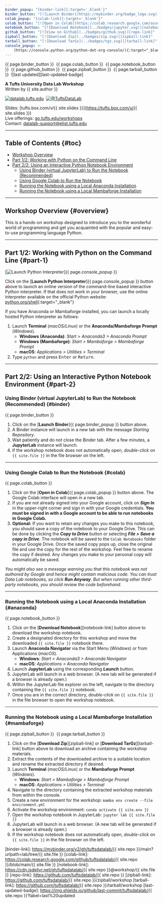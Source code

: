 ```yaml
---
binder_popup: "[binder-link]{:target='_blank'}"
binder_button: "[![Launch Binder](https://mybinder.org/badge_logo.svg)][binder-link]{:target='_blank'}"
colab_popup: "[colab-link]{:target='_blank'}"
colab_button: "[![Open in Colab](https://colab.research.google.com/assets/colab-badge.svg)][colab-link]{:target='_blank'}"
notebook_button: "[![Download Notebook](../badges/jupyter.svg)][notebook-link]"
github_button: "[![View on Github](../badges/github.svg)][repo-link]"
zipball_button: "[![Download Zip](../badges/zip.svg)][zipball-link]"
tarball_button: "[![Download TarGz](../badges/tgz.svg)][tarball-link]"
console_popup: >-
    (https://console.python.org/python-dot-org-console/){:target="_blank" onClick="window.open('https://console.python.org/python-dot-org-console/','_blank','height=300,width=745'); return false;"}
---
```


{{ page.binder_button }}&nbsp;
{{ page.colab_button }}&nbsp;
{{ page.notebook_button }}&nbsp;
{{ page.github_button }}&nbsp;
{{ page.zipball_button }}&nbsp;
{{ page.tarball_button }}&nbsp;
![last updated][last-updated-badge]

**A Tufts University Data Lab Workshop**\
Written by {{ site.author }}

[![datalab.tufts.edu](../badges/datalab.svg)](https://sites.tufts.edu/datalab)&nbsp;
[![@TuftsDataLab](../badges/twitter.svg)](https://twitter.com/intent/follow?screen_name=tuftsdatalab)

Slides: [tufts.box.com/v/{{ site.slides }}](https://tufts.box.com/v/{{ site.slides }})\
Live offerings: [go.tufts.edu/workshops](https://go.tufts.edu/workshops)\
Contact: <datalab-support@elist.tufts.edu>

---
## Table of Contents {#toc}

- [Workshop Overview](#overview)
- [Part 1/2: Working with Python on the Command Line](#part-1)
- [Part 2/2: Using an Interactive Python Notebook Environment](#part-2)
    - [Using Binder (virtual JupyterLab) to Run the Notebook (Recommended)](#binder)
    - [Using Google Colab to Run the Notebook](#colab)
    - [Running the Notebook using a Local Anaconda Installation](#anaconda)
    - [Running the Notebook using a Local Mambaforge Installation](#mambaforge)

---
## Workshop Overview {#overview}

This is a hands-on workshop designed to introduce you to the wonderful world of programming and get you acquainted with the popular and easy-to-use programming language Python.

---
## Part 1/2: Working with Python on the Command Line {#part-1}

[![Launch Python Interpreter](../badges/python.svg)]{{ page.console_popup }}

Click on the [**Launch Python Interpreter**]{{ page.console_popup }} button above to launch an online version of the command-line based interactive Python interpreter. If that does not work in your browser, use the online interpreter available on the official Python website: [python.org/shell](https://www.python.org/shell/){:target="_blank"}

If you have Anaconda or Mambaforge installed, you can launch a locally hosted Python interpreter as follows:

1. Launch **Terminal** (*macOS/Linux*) or the **Anaconda/Mambaforge Prompt** (*Windows*).
    - **Windows (Anaconda)**: *Start > Anaconda3 > Anaconda Prompt*
    - **Windows (Mambaforge)**: *Start > Mambaforge > Mambaforge Prompt*
    - **macOS**: *Applications > Utilities > Terminal*
2. Type `python` and press <kbd>Enter</kbd> or <kbd>Return</kbd>.

---
## Part 2/2: Using an Interactive Python Notebook Environment {#part-2}

### Using Binder (virtual JupyterLab) to Run the Notebook (Recommended) {#binder}

{{ page.binder_button }}

1. Click on the [**Launch Binder**]{{ page.binder_popup }} button above.
2. A Binder instance will launch in a new tab with the message *Starting Repository*.
3. Wait patiently and do not close the Binder tab. After a few minutes, a **JupyterLab** instance will launch.
4. If the workshop notebook does not automatically open, *double-click* on `{{ site.file }}` in the file browser on the left.

---
### Using Google Colab to Run the Notebook {#colab}

{{ page.colab_button }}

1. Click on the [**Open in Colab**]{{ page.colab_popup }} button above. The Google Colab interface will open in a new tab.
2. If you are not already signed into your Google account, click on ***Sign In*** in the upper-right corner and sign in with your Google credentials. **You must be signed in with a Google account to be able to run notebooks in Google Colab.**
3. **Optional:** If you want to retain any changes you make to this notebook, you should save a copy of the notebook to your Google Drive. This can be done by clicking the ***Copy to Drive*** button or selecting ***File > Save a copy in Drive***. The notebook will be saved to the `Colab Notebooks` folder in your Google Drive. Once the saved copy pops up, close the original file and use the copy for the rest of the workshop. Feel free to rename the copy if desired. Any changes you make to your personal copy will automatically be saved.

*You might also see a message warning you that this notebook was not authored by Google and hence might contain malicious code. You can trust Data Lab notebooks, so click __Run Anyway__. But when running other third-party notebooks, you should review the code beforehand.*

---
### Running the Notebook using a Local Anaconda Installation {#anaconda}

{{ page.notebook_button }}

1. Click on the [**Download Notebook**][notebook-link] button above to download the workshop notebook.
2. Create a designated directory for this workshop and move the downloaded `{{ site.file }}` notebook there.
3. Launch **Anaconda Navigator** via the Start Menu (*Windows*) or from Applications (*macOS*).
    - **Windows**: *Start > Anaconda3 > Anaconda Navigator*
    - **macOS**: *Applications > Anaconda Navigator*
4. Launch **JupyterLab** using the corresponding ***Launch*** button.
5. JupyterLab will launch in a web browser. (A new tab will be generated if a browser is already open.)
6. Within the JupyterLab file explorer on the left, navigate to the directory containing the `{{ site.file }}` notebook.
7. Once you are in the correct directory, *double-click* on `{{ site.file }}` in the file browser to open the workshop notebook.

---
### Running the Notebook using a Local Mambaforge Installation {#mambaforge}

{{ page.zipball_button }}&nbsp;
{{ page.tarball_button }}

1. Click on the [**Download Zip**][zipball-link] or [**Download TarGz**][tarball-link] button above to download an archive containing the workshop materials.
2. Extract the contents of the downloaded archive to a suitable location and rename the extracted directory if desired.
3. Launch **Terminal** (*macOS/Linux*) or the **Mambaforge Prompt** (*Windows*).
    - **Windows**: *Start > Mambaforge > Mambaforge Prompt*
    - **macOS**: *Applications > Utilities > Terminal*
4. Navigate to the directory containing the extracted workshop materials from within the console.
5. Create a new environment for the workshop: `mamba env create --file environment.yml`
6. Activate the workshop environment: `conda activate {{ site.env }}`
7. Open the workshop notebook in JupyterLab: `jupyter lab {{ site.file }}`
8. JupyterLab will launch in a web browser. (A new tab will be generated if a browser is already open.)
9. If the workshop notebook does not automatically open, *double-click* on `{{ site.file }}` in the file browser on the left.


[binder-link]: https://mybinder.org/v2/gh/tuftsdatalab/{{ site.repo }}/main?urlpath=lab/tree/{{ site.file }}
[colab-link]: https://colab.research.google.com/github/tuftsdatalab/{{ site.repo }}/blob/main/{{ site.file }}
[notebook-link]: https://cdn.jsdelivr.net/gh/tuftsdatalab/{{ site.repo }}@workshop/{{ site.file }}
[repo-link]: https://github.com/tuftsdatalab/{{ site.repo }}
[zipball-link]: https://github.com/tuftsdatalab/{{ site.repo }}/zipball/workshop
[tarball-link]: https://github.com/tuftsdatalab/{{ site.repo }}/tarball/workshop
[last-updated-badge]: https://img.shields.io/github/last-commit/tuftsdatalab/{{ site.repo }}?label=last%20updated
